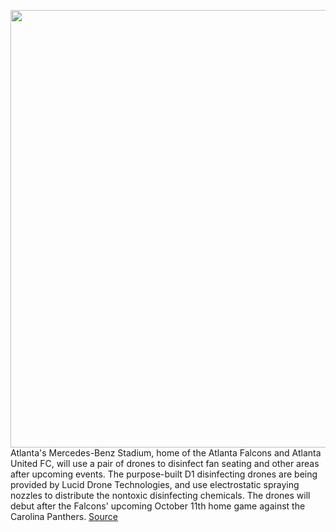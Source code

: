<img src='https://cdn.vox-cdn.com/thumbor/ebWtA52A63pEqoKjkcwbw-4wgBk=/0x0:700x467/1200x0/filters:focal(0x0:700x467):no_upscale()/cdn.vox-cdn.com/uploads/chorus_asset/file/21929225/MBS_20200728_Return_to_Work_Sanitation_DW2_7114_700x467.jpeg' width='700px' /><br/>
Atlanta's Mercedes-Benz Stadium, home of the Atlanta Falcons and Atlanta United FC, will use a pair of drones to disinfect fan seating and other areas after upcoming events. The purpose-built D1 disinfecting drones are being provided by Lucid Drone Technologies, and use electrostatic spraying nozzles to distribute the nontoxic disinfecting chemicals. The drones will debut after the Falcons' upcoming October 11th home game against the Carolina Panthers.
<a href='https://www.theverge.com/2020/10/2/21498362/atlanta-mercedes-benz-stadium-falcons-united-nfl-mls-coronavirus-covid-19-disinfection'> Source <a/>